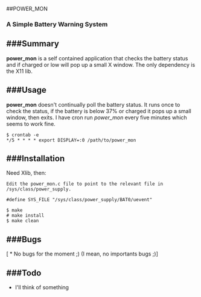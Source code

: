 ##POWER_MON
### A Simple Battery Warning System


###Summary
-------

**power_mon** is a self contained application that checks the battery status
	and if charged or low will pop up a small X window. The only dependency 
	is the X11 lib.


###Usage
-----

**power_mon** doesn't continually poll the battery status. It runs once to check
	the status, if the battery is below 37% or charged it pops up a small window,
	then exits.
	I have cron run *power_mon* every five minutes which seems to work fine.

	$ crontab -e
	*/5 * * * * export DISPLAY=:0 /path/to/power_mon

###Installation
------------

Need Xlib, then:

    Edit the power_mon.c file to point to the relevant file in
    /sys/class/power_supply.

    #define SYS_FILE "/sys/class/power_supply/BAT0/uevent"

    $ make
    # make install
    $ make clean


###Bugs
----

[ * No bugs for the moment ;) (I mean, no importants bugs ;)]


###Todo
----

  * I'll think of something

